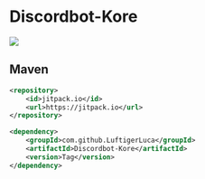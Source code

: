 # Discordbot-Kore
[![](https://jitpack.io/v/LuftigerLuca/Discordbot-Kore.svg)](https://jitpack.io/#LuftigerLuca/Discordbot-Kore)

## Maven
```xml
<repository>
    <id>jitpack.io</id>
    <url>https://jitpack.io</url>
</repository>
```

```xml
<dependency>
    <groupId>com.github.LuftigerLuca</groupId>
    <artifactId>Discordbot-Kore</artifactId>
    <version>Tag</version>
</dependency>
```
